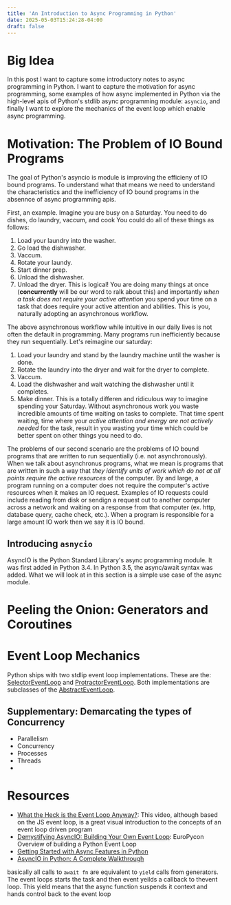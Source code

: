 ```yaml
---
title: 'An Introduction to Async Programming in Python'
date: 2025-05-03T15:24:28-04:00
draft: false
---
```

# Big Idea

In this post I want to capture some introductory notes to async programming in Python. I want to capture the motivation for async programming, some examples of how async implemented in Python via the high-level apis of Python's stdlib async programming module: `asyncio`, and finally I want to explore the mechanics of the event loop which enable async programming.

# Motivation: The Problem of IO Bound Programs

The goal of Python's asyncio is module is improving the efficieny of IO bound programs. To understand what that means we need to understand the characteristics and the inefficiency of IO bound programs in the absennce of async programming apis.

First, an example. Imagine you are busy on a Saturday. You need to do dishes, do laundry, vaccum, and cook You could do all of these things as follows:
1. Load your laundry into the washer.
2. Go load the dishwasher.
3. Vaccum.
4. Rotate your laundy.
5. Start dinner prep.
6. Unload the dishwasher.
6. Unload the dryer.
This is logical! You are doing many things at once (**concurrently** will be our word to ralk about this) and importantly *when a task does not require your active attention* you spend your time on a task that does require your active attention and abilities. This is you, naturally adopting an asynchronous workflow. 

The above asynchronous workflow while intuitive in our daily lives is not often the default in programming. Many programs run inefficiently because they run sequentially. Let's reimagine our saturday:
1. Load your laundry and stand by the laundry machine until the washer is done.
2. Rotate the laundry into the dryer and wait for the dryer to complete.
3. Vaccum.
4. Load the dishwasher and wait watching the dishwasher until it completes.
5. Make dinner.
This is a totally differen and ridiculous way to imagine spending your Saturday. Without asynchronous work you waste incredible amounts of time waiting on tasks to complete. That time spent waiting, time where your *active attention and energy are not actively needed* for the task, result in you wasting your time which could be better spent on other things you need to do.

The problems of our second scenario are the problems of IO bound programs that are written to run sequentially (i.e. not asynchronously). When we talk about asynchronus programs, what we mean is programs that are written in such a way that *they identify units of work which do not at all points require the active resources* of the computer. By and large, a program running on a computer does not require the computer's active resources when it makes an IO request. Examples of IO requests could include reading from disk or sendign a request out to another computer across a network and waiting on a response from that computer (ex. http, database query, cache check, etc.). When a program is responsible for a large amount IO work then we say it is IO bound.


## Introducing `asnycio`
AsyncIO is the Python Standard Library's async programming module. It was first added in Python 3.4. In Python 3.5, the async/await syntax was added. What we will look at in this section is a simple use case of the async module.


# Peeling the Onion: Generators and Coroutines



# Event Loop Mechanics
Python ships with two stdlip event loop implementations. These are the: [SelectorEventLoop](https://docs.python.org/3/library/asyncio-eventloop.html#asyncio.SelectorEventLoop) and [ProtractorEventLoop](https://docs.python.org/3/library/asyncio-eventloop.html#asyncio.ProactorEventLoop). Both implementations are subclasses of the [AbstractEventLoop](https://docs.python.org/3/library/asyncio-eventloop.html#asyncio.AbstractEventLoop).





## Supplementary: Demarcating the types of Concurrency

- Parallelism
- Concurrency
- Processes
- Threads
- 



# Resources
- [What the Heck is the Event Loop Anyway?](https://www.youtube.com/watch?v=8aGhZQkoFbQ): This video, although based on the JS event loop, is a great visual introduction to the concepts of an event loop driven program
- [Demystifying AsyncIO: Building Your Own Event Loop](https://www.youtube.com/watch?v=Ww2HBNpu98g): EuroPycon Overview of building a Python Event Loop
- [Getting Started with Async Features in Python](https://realpython.com/python-async-features/)
- [AsyncIO in Python: A Complete Walkthrough](https://realpython.com/async-io-python)


basically all calls to `await fn` are  equivalent to `yield` calls from generators. The event loops starts the task and then event yeilds a callback to thevent loop. This yield means that the async function suspends it context and hands control back to the event loop
